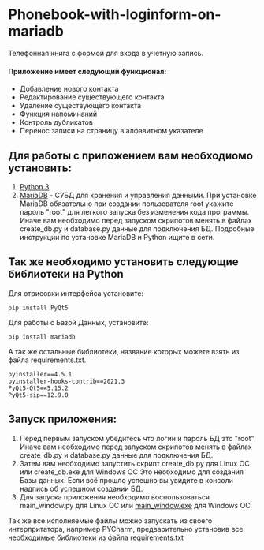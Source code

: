 # Phonebook-with-loginform-on-mariadb
Телефонная книга с формой для входа в учетную запись. 

#### Приложение имеет следующий функционал:
 - Добавление нового контакта
 - Редактирование существующего контакта
 - Удаление существующего контакта
 - Функция напоминаний
 - Контроль дубликатов
 - Перенос записи на страницу в алфавитном указателе


 ## Для работы с приложением вам необходиомо установить:
 1. [Python 3](https://www.python.org/downloads/) 
 2. [MariaDB](https://mariadb.org) - СУБД для хранения и управления данными.
 При установке MariaDB обязательно при создании пользователя root укажите пароль "root" для легкого запуска без изменения кода программы.
 Иначе вам необходимо перед запуском скрипотов менять в файлах create_db.py и database.py данные для подключения БД.
 Подробные инструкции по установке MariaDB и Python ищите в сети.
 
 ## Так же необходимо установить следующие библиотеки на Python

Для отрисовки интерфейса установите:

```
pip install PyQt5
```

Для работы с Базой Данных, установите:

```
pip install mariadb
```
А так же остальные библиотеки, название которых можете взять из файла requirements.txt.
```
pyinstaller==4.5.1
pyinstaller-hooks-contrib==2021.3
PyQt5-Qt5==5.15.2
PyQt5-sip==12.9.0
```

 ## Запуск приложения:
 1) Перед первым запуском убедитесь что логин и пароль БД это "root"
 Иначе вам необходимо перед запуском скрипотов менять в файлах create_db.py и database.py данные для подключения БД.
 2) Затем вам необходимо запустить скрипт create_db.py для Linux ОС или create_db.exe для Windows OC
 Это необходимо для создания Базы данных. Если всё прошло успешно вы увидите в консоли надпись об успешном создании БД.
 3) Для запуска приложения необходимо воспользоваться main_window.py для Linux ОС или [main_window.exe](https://drive.google.com/file/d/1aZ1OHc7sTwpwzr5xAdpcGdMzqTpruksm/view?usp=sharing) для Windows OC
 
 Так же все исполняемые файлы можно запускать из своего интерпритатора, например PYCharm, предварительно установив все необходимые библиотеки из файла requirements.txt
